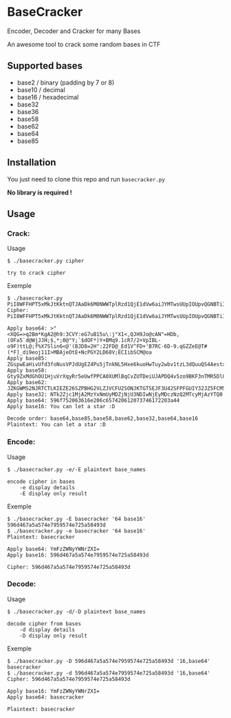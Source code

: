 # BaseCracker

Encoder, Decoder and Cracker for many Bases

An awesome tool to crack some random bases in CTF

## Supported bases

- base2 / binary (padding by 7 or 8)
- base10 / decimal
- base16 / hexadecimal
- base32
- base36
- base58
- base62
- base64
- base85

## Installation

You just need to clone this repo and run `basecracker.py`

**No library is required !**

## Usage

### Crack:
Usage
```
$ ./basecracker.py cipher

try to crack cipher
```

Exemple
```
$ ./basecracker.py PiI8WFFHPT5xMkJtKktnQTJAaDk6M0NWWTplRzd1QjE1dVw6aiJYMTwsUUpIOUpvQGNBTiI9SERiLChPRmE1YGRAV2pKSkg7JCwqOzBAIlk7YCRkT0YqKVkrQk1xOS4xY1I3LzIrVnBJQkwtbzlGKXR0TEA7ZiVYN1NsaW42PEAnKEJKRDg9MkgiOjIyRkRAX0VkMVZeRkQrJ0I3UkMtNkQtOS5xR1paZUVAVCMoKkZdX2RpOWVvajExST5NQkFqZU90RStOY1BHWTJMRDY4VjtFQ0lpYlNDTUBvYQ==
Cipher: PiI8WFFHPT5xMkJtKktnQTJAaDk6M0NWWTplRzd1QjE1dVw6aiJYMTwsUUpIOUpvQGNBTiI9SERiLChPRmE1YGRAV2pKSkg7JCwqOzBAIlk7YCRkT0YqKVkrQk1xOS4xY1I3LzIrVnBJQkwtbzlGKXR0TEA7ZiVYN1NsaW42PEAnKEJKRDg9MkgiOjIyRkRAX0VkMVZeRkQrJ0I3UkMtNkQtOS5xR1paZUVAVCMoKkZdX2RpOWVvajExST5NQkFqZU90RStOY1BHWTJMRDY4VjtFQ0lpYlNDTUBvYQ==

Apply base64: >"<XQG=>q2Bm*KgA2@h9:3CVY:eG7uB15u\:j"X1<,QJH9Jo@cAN"=HDb,(OFa5`d@WjJJH;$,*;0@"Y;`$dOF*)Y+BMq9.1cR7/2+VpIBL-o9F)ttL@;f%X7Slin6<@'(BJD8=2H":22FD@_Ed1V^FD+'B7RC-6D-9.qGZZeE@T#(*F]_di9eoj11I>MBAjeOtE+NcPGY2LD68V;ECIibSCM@oa
Apply base85: ZGspwEaHivUfd3foNusVPJdUgEZ4Pu5jTnkNL5Hxe6kuoHwTuy2wbv1tzL3dQuuQS4AestxThREb482o5Hw3hAyJssg2aoRiFPNhBWRph12P6Rjs6CnVrxVQthDUFBV6mYAHxX4tbR5tuXYvM2Y73BaJfD6rpejDxJdQB4JckHzYkiuK
Apply base58: Gty9ZxMdGhOU1HjuVrXqyRr5eUwfPPCA0XUMlBqCvZUTDeiUJAPDQ4v5zo9BKF3nTMR5Dl8OQSEWS7Noak2Y4SMWHaqvlztjoTDcENJdAjxAZKL7gh2EPXmQb1uAizHaf
Apply base62: JZKGWMS2NJRTCTLKIEZE26SZPBHG2VLZJVCFU2SONJKTGTSEJF3U42SFPFGUIY32JZ5FCMSNKRRXSTLKIF5FSVCRGA======
Apply base32: NTk2Zjc1MjA2MzYxNmUyMDZjNjU3NDIwNjEyMDczNzQ2MTcyMjAzYTQ0
Apply base64: 596f752063616e206c657420612073746172203a44
Apply base16: You can let a star :D

Decode order: base64,base85,base58,base62,base32,base64,base16
Plaintext: You can let a star :D
```

### Encode:

Usage
```
$ ./basecracker.py -e/-E plaintext base_names

encode cipher in bases
    -e display details
    -E display only result
```

Exemple
```
$ ./basecracker.py -E basecracker '64 base16'
596d467a5a574e7959574e725a58493d
$ ./basecracker.py -e basecracker '64 base16'
Plaintext: basecracker

Apply base64: YmFzZWNyYWNrZXI=
Apply base16: 596d467a5a574e7959574e725a58493d

Cipher: 596d467a5a574e7959574e725a58493d
```

### Decode:
Usage
```
$ ./basecracker.py -d/-D plaintext base_names

decode cipher from bases
    -d display details
    -D display only result
```

Exemple
```
$ ./basecracker.py -D 596d467a5a574e7959574e725a58493d '16,base64'
basecracker
$ ./basecracker.py -d 596d467a5a574e7959574e725a58493d '16,base64'
Cipher: 596d467a5a574e7959574e725a58493d

Apply base16: YmFzZWNyYWNrZXI=
Apply base64: basecracker

Plaintext: basecracker
```

